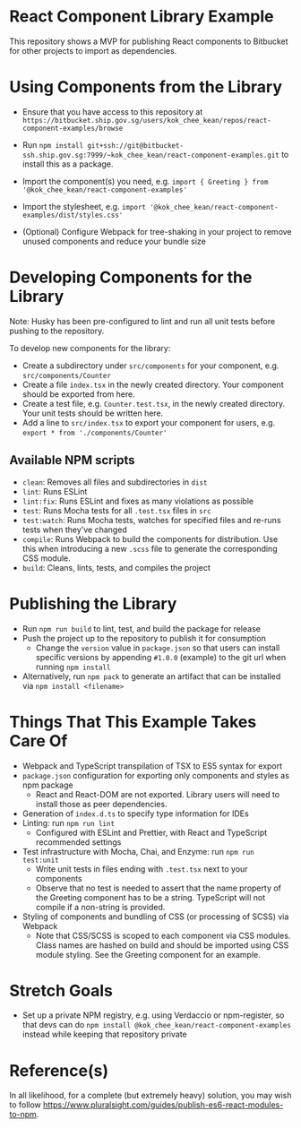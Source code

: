 # React Component Library Example

This repository shows a MVP for publishing React components to Bitbucket for other projects to import as dependencies.

# Using Components from the Library

- Ensure that you have access to this repository at `https://bitbucket.ship.gov.sg/users/kok_chee_kean/repos/react-component-examples/browse`

- Run `npm install git+ssh://git@bitbucket-ssh.ship.gov.sg:7999/~kok_chee_kean/react-component-examples.git` to install this as a package.

- Import the component(s) you need, e.g. `import { Greeting } from '@kok_chee_kean/react-component-examples'`

- Import the stylesheet, e.g. `import '@kok_chee_kean/react-component-examples/dist/styles.css'`

- (Optional) Configure Webpack for tree-shaking in your project to remove unused components and reduce your bundle size

# Developing Components for the Library

Note: Husky has been pre-configured to lint and run all unit tests before pushing to the repository.

To develop new components for the library:
  - Create a subdirectory under `src/components` for your component, e.g. `src/components/Counter`
  - Create a file `index.tsx` in the newly created directory. Your component should be exported from here.
  - Create a test file, e.g. `Counter.test.tsx`, in the newly created directory. Your unit tests should be written here.
  - Add a line to `src/index.tsx` to export your component for users, e.g. `export * from './components/Counter'`

## Available NPM scripts

  - `clean`: Removes all files and subdirectories in `dist`
  - `lint`: Runs ESLint
  - `lint:fix`: Runs ESLint and fixes as many violations as possible
  - `test`: Runs Mocha tests for all `.test.tsx` files in `src`
  - `test:watch`: Runs Mocha tests, watches for specified files and re-runs tests when they've changed
  - `compile`: Runs Webpack to build the components for distribution. Use this when introducing a new `.scss` file to generate the corresponding CSS module.
  - `build`: Cleans, lints, tests, and compiles the project

# Publishing the Library

- Run `npm run build` to lint, test, and build the package for release
- Push the project up to the repository to publish it for consumption
  - Change the `version` value in `package.json` so that users can install specific versions by appending `#1.0.0` (example) to the git url when running `npm install`
- Alternatively, run `npm pack` to generate an artifact that can be installed via `npm install <filename>`

# Things That This Example Takes Care Of

- Webpack and TypeScript transpilation of TSX to ES5 syntax for export
- `package.json` configuration for exporting only components and styles as npm package
  - React and React-DOM are not exported. Library users will need to install those as peer dependencies.
- Generation of `index.d.ts` to specify type information for IDEs
- Linting: run `npm run lint`
  - Configured with ESLint and Prettier, with React and TypeScript recommended settings
- Test infrastructure with Mocha, Chai, and Enzyme: run `npm run test:unit`
  - Write unit tests in files ending with `.test.tsx` next to your components
  - Observe that no test is needed to assert that the name property of the Greeting component has to be a string. TypeScript will not compile if a non-string is provided.
- Styling of components and bundling of CSS (or processing of SCSS) via Webpack
  - Note that CSS/SCSS is scoped to each component via CSS modules. Class names are hashed on build and should be imported using CSS module styling. See the Greeting component for an example.

# Stretch Goals

- Set up a private NPM registry, e.g. using Verdaccio or npm-register, so that devs can do `npm install @kok_chee_kean/react-component-examples` instead while keeping that repository private

# Reference(s)

In all likelihood, for a complete (but extremely heavy) solution, you may wish to follow https://www.pluralsight.com/guides/publish-es6-react-modules-to-npm.